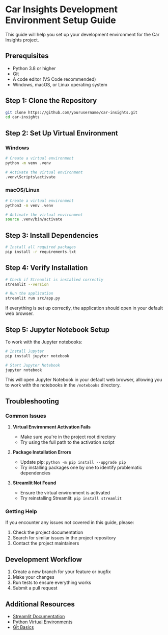 # Car Insights Development Environment Setup Guide

This guide will help you set up your development environment for the Car Insights project.

## Prerequisites

- Python 3.8 or higher
- Git
- A code editor (VS Code recommended)
- Windows, macOS, or Linux operating system

## Step 1: Clone the Repository

```bash
git clone https://github.com/yourusername/car-insights.git
cd car-insights
```

## Step 2: Set Up Virtual Environment

### Windows

```bash
# Create a virtual environment
python -m venv .venv

# Activate the virtual environment
.venv\Scripts\activate
```

### macOS/Linux

```bash
# Create a virtual environment
python3 -m venv .venv

# Activate the virtual environment
source .venv/bin/activate
```

## Step 3: Install Dependencies

```bash
# Install all required packages
pip install -r requirements.txt
```

## Step 4: Verify Installation

```bash
# Check if Streamlit is installed correctly
streamlit --version

# Run the application
streamlit run src/app.py
```

If everything is set up correctly, the application should open in your default web browser.

## Step 5: Jupyter Notebook Setup

To work with the Jupyter notebooks:

```bash
# Install Jupyter
pip install jupyter notebook

# Start Jupyter Notebook
jupyter notebook
```

This will open Jupyter Notebook in your default web browser, allowing you to work with the notebooks in the `/notebooks` directory.

## Troubleshooting

### Common Issues

1. **Virtual Environment Activation Fails**
   - Make sure you're in the project root directory
   - Try using the full path to the activation script

2. **Package Installation Errors**
   - Update pip: `python -m pip install --upgrade pip`
   - Try installing packages one by one to identify problematic dependencies

3. **Streamlit Not Found**
   - Ensure the virtual environment is activated
   - Try reinstalling Streamlit: `pip install streamlit`

### Getting Help

If you encounter any issues not covered in this guide, please:

1. Check the project documentation
2. Search for similar issues in the project repository
3. Contact the project maintainers

## Development Workflow

1. Create a new branch for your feature or bugfix
2. Make your changes
3. Run tests to ensure everything works
4. Submit a pull request

## Additional Resources

- [Streamlit Documentation](https://docs.streamlit.io/)
- [Python Virtual Environments](https://docs.python.org/3/tutorial/venv.html)
- [Git Basics](https://git-scm.com/book/en/v2/Getting-Started-Git-Basics) 